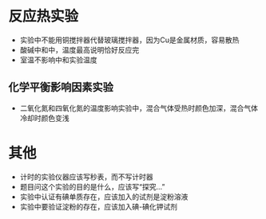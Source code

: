 # 反应热实验
- 实验中不能用铜搅拌器代替玻璃搅拌器，因为Cu是金属材质，容易散热
- 酸碱中和中，温度最高说明恰好反应完
- 室温不影响中和实验温度
## 化学平衡影响因素实验
- 二氧化氮和四氧化氮的温度影响实验中，混合气体受热时颜色加深，混合气体冷却时颜色变浅
# 其他
- 计时的实验仪器应该写秒表，而不写计时器
- 题目问这个实验的目的是什么，应该写“探究…”
- 实验中认证有碘单质存在，应该加入的试剂是淀粉溶液
- 实验中要验证淀粉的存在，应该加入碘-碘化钾试剂